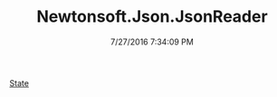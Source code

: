﻿---
title: Newtonsoft.Json.JsonReader
date: 7/27/2016 7:34:09 PM
---

[State](T-Newtonsoft.Json.JsonReader.State.html)
